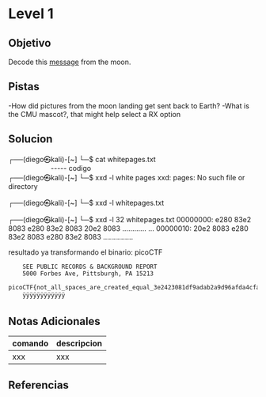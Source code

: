 # Level 1
## Objetivo
Decode this [message](https://jupiter.challenges.picoctf.org/static/14393e18d98fedbaedbc28896d7ef31a/message.wav) from the moon.
## Pistas
-How did pictures from the moon landing get sent back to Earth?
-What is the CMU mascot?, that might help select a RX option
## Solucion
┌──(diego㉿kali)-[~]
└─$ cat whitepages.txt                                        ----- codigo                                                                                                              
┌──(diego㉿kali)-[~]
└─$ xxd -l white pages
xxd: pages: No such file or directory
                                                                                                       
┌──(diego㉿kali)-[~]
└─$ xxd -l whitepages.txt
                                                                                                       
┌──(diego㉿kali)-[~]
└─$ xxd -l 32 whitepages.txt
00000000: e280 83e2 8083 e280 83e2 8083 20e2 8083  ............ ...
00000010: 20e2 8083 e280 83e2 8083 e280 83e2 8083   ...............
                                                                                                       

resultado ya transformando el binario:
		picoCTF

		SEE PUBLIC RECORDS & BACKGROUND REPORT
		5000 Forbes Ave, Pittsburgh, PA 15213
		picoCTF{not_all_spaces_are_created_equal_3e2423081df9adab2a9d96afda4cfad6}
		ÿÿÿÿÿÿÿÿÿÿÿÿ
## Notas Adicionales
|comando|descripcion|
|-------|-----------|
|xxx|xxx|
## Referencias
